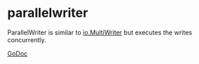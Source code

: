 parallelwriter
==============

ParallelWriter is similar to [io.MultiWriter][1] but executes the writes
concurrently.

[GoDoc][2]

[1]: https://godoc.org/io#MultiWriter
[2]: https://godoc.org/github.com/Knorkebrot/parallelwriter
